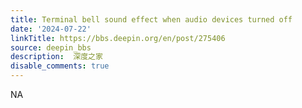 ```yaml
---
title: Terminal bell sound effect when audio devices turned off
date: '2024-07-22'
linkTitle: https://bbs.deepin.org/en/post/275406
source: deepin_bbs
description:  深度之家 
disable_comments: true
---
```

NA
